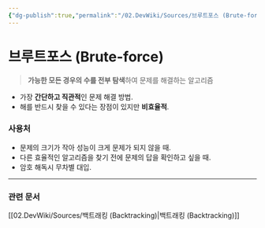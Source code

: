 ```yaml
---
{"dg-publish":true,"permalink":"/02.DevWiki/Sources/브루트포스 (Brute-force)/","noteIcon":"","created":"2025-08-05T10:18:05.354+09:00","updated":"2025-08-05T10:22:08.444+09:00"}
---
```


# 브루트포스 (Brute-force)

> **가능한 모든 경우의 수를 전부 탐색**하여 문제를 해결하는 알고리즘

- 가장 **간단하고 직관적**인 문제 해결 방법.
- 해를 반드시 찾을 수 있다는 장점이 있지만 **비효율적**.
### 사용처
- 문제의 크기가 작아 성능이 크게 문제가 되지 않을 때.
- 다른 효율적인 알고리즘을 찾기 전에 문제의 답을 확인하고 싶을 때.
- 암호 해독시 무차별 대입.

---
### 관련 문서
[[02.DevWiki/Sources/백트래킹 (Backtracking)\|백트래킹 (Backtracking)]]
